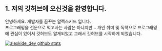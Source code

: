 ## 1. 저의 깃허브에 오신것을 환영합니다.

안녕하세요. 개발자를 꿈꾸는 알렉스키드 입니다.<br>
프로그래밍을 전문으로 먹고사는 사람은 아니지만...  개인 취미 및 독학으로 프로그래밍에 관심이 있어서 깃허브도 알게되었고 
그래서 깃허브를 시작하게 되었습니다.

[![alexkide_dev github stats](https://github-readme-stats.vercel.app/api?username=alexkiddev)](https://github.com/anuraghazra/github-readme-stats)
